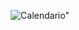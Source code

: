 <p align="center">
  <img src="https://thumbs.gfycat.com/DistinctMammothAngora-max-1mb.gif" alt=Calendario">
</p>
